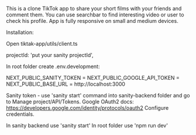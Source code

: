 This is a clone TikTok app to share your short films with your friends and comment them. You can use searchbar to find interesting video or user to check his profile. App is fully responsive on small and medium devices.

Installation:

Open tiktak-app/utils/client.ts

projectId: 'put your sanity projectId',

In root folder create .env.development:

NEXT_PUBLIC_SANITY_TOKEN =
NEXT_PUBLIC_GOOGLE_API_TOKEN =
NEXT_PUBLIC_BASE_URL = http://localhost:3000

Sanity token - use 'sanity start' command into sanity-backend folder and go to Manage project/API/Tokens.
Google OAuth2 docs: https://developers.google.com/identity/protocols/oauth2
Configure credentials.

In sanity backend use 'sanity start'
In root folder use 'npm run dev'
